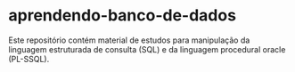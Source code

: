 # aprendendo-banco-de-dados
Este repositório contém material de estudos para manipulação da linguagem estruturada de consulta (SQL) e da linguagem procedural oracle (PL-SSQL).
